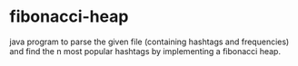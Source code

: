 # fibonacci-heap
java program to parse the given file (containing hashtags and frequencies) and find the n most popular hashtags by implementing a fibonacci heap.
